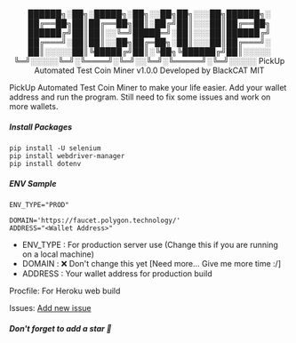 <center>

██████╗░██╗░█████╗░██╗░░██╗██╗░░░██╗██████╗░
██╔══██╗██║██╔══██╗██║░██╔╝██║░░░██║██╔══██╗
██████╔╝██║██║░░╚═╝█████═╝░██║░░░██║██████╔╝
██╔═══╝░██║██║░░██╗██╔═██╗░██║░░░██║██╔═══╝░
██║░░░░░██║╚█████╔╝██║░╚██╗╚██████╔╝██║░░░░░
╚═╝░░░░░╚═╝░╚════╝░╚═╝░░╚═╝░╚═════╝░╚═╝░░░░░
    PickUp Automated Test Coin Miner v1.0.0 
            Developed by BlackCAT
                    MIT

</center>

PickUp Automated Test Coin Miner to make your life easier. Add your wallet address and run the program. Still need to fix some issues and work on more wallets.

##### Install Packages
```
pip install -U selenium
pip install webdriver-manager
pip install dotenv

```

##### ENV Sample
```
ENV_TYPE="PROD"

DOMAIN='https://faucet.polygon.technology/'
ADDRESS="<Wallet Address>"

```

- ENV_TYPE : For production server use (Change this if you are running on a local machine)
- DOMAIN : :x: Don't change this yet [Need more... Give me more time :/]
- ADDRESS : Your wallet address for production build

Procfile: For Heroku web build

Issues: [Add new issue](https://github.com/psnwd/PickUp/issues)

##### Don't forget to add a star :star2: